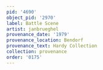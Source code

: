 ```yaml
---
pid: '4690'
object_pid: '2970'
label: Battle Scene
artist: janbrueghel
provenance_date: '1979'
provenance_location: Bendorf
provenance_text: Hardy Collection
collection: provenance
order: '0175'
---
```

